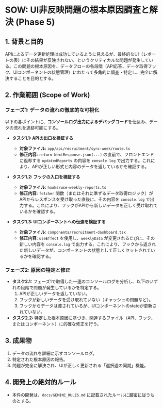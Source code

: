 # SOW: UI非反映問題の根本原因調査と解決 (Phase 5)

## 1. 背景と目的
APIによるデータ更新処理は成功しているように見えるが、最終的なUI（レポートの表）にその結果が反映されない、というクリティカルな問題が発生している。この問題の根本原因を、データフローの各段階（API応答、データ取得フック、UIコンポーネントの状態管理）にわたって多角的に調査・特定し、完全に解決することを目的とする。

## 2. 作業範囲 (Scope of Work)

### フェーズ1: データの流れの徹底的な可視化

以下の各ポイントに、**コンソールログ出力によるデバッグコード**を仕込み、データの流れを追跡可能にする。

*   **タスク1.1: APIの出口を検証する**
    *   **対象ファイル:** `app/api/recruitment/sync-week/route.ts`
    *   **修正内容:** `return NextResponse.json(...)` の直前で、フロントエンドに返却する `updatedReports` の内容を `console.log` で出力する。これにより、APIが正しい形式と内容のデータを返しているかを確証する。

*   **タスク1.2: フックの入口を検証する**
    *   **対象ファイル:** `hooks/use-weekly-reports.ts`
    *   **修正内容:** `fetcher` 関数（またはそれに準ずるデータ取得ロジック）がAPIからレスポンスを受け取った直後に、その内容を `console.log` で出力する。これにより、フックがAPIから新しいデータを正しく受け取れているかを確認する。

*   **タスク1.3: UIコンポーネントへの伝達を検証する**
    *   **対象ファイル:** `components/recruitment-dashboard.tsx`
    *   **修正内容:** `useEffect` を使用し、`weeklyData` が変更されるたびに、その新しい内容を `console.log` で出力する。これにより、フックから返された新しいデータが、コンポーネントの状態として正しくセットされているかを確認する。

### フェーズ2: 原因の特定と修正

*   **タスク2.1:** フェーズ1で取得した一連のコンソールログを分析し、以下のいずれの段階で問題が発生しているかを特定する。
    1.  APIが正しいデータを返していない。
    2.  フックが新しいデータを受け取れていない（キャッシュの問題など）。
    3.  フックからデータは渡されているが、UIコンポーネントのstateが更新されていない。
*   **タスク2.2:** 特定した根本原因に基づき、関連するファイル（API、フック、またはコンポーネント）に的確な修正を行う。

## 3. 成果物
1.  データの流れを詳細に示すコンソールログ。
2.  特定された根本原因の報告。
3.  問題が完全に解決され、UIが正しく更新される「選択週の同期」機能。

## 4. 開発上の絶対的ルール
- 本件の開発は、`docs/GEMINI_RULES.md` に記載されたルールに厳密に従うものとする。
